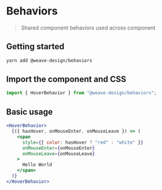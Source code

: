 # Behaviors

> Shared component behaviors used across component

## Getting started

```bash
yarn add @weave-design/behaviors
```

## Import the component and CSS

```js
import { HoverBehavior } from "@weave-design/behaviors";
```

## Basic usage

```jsx
<HoverBehavior>
  {({ hasHover, onMouseEnter, onMouseLeave }) => (
    <span
      style={{ color: hasHover ? "red" : "white" }}
      onMouseEnter={onMouseEnter}
      onMouseLeave={onMouseLeave}
    >
      Hello World
    </span>
  )}
</HoverBehavior>
```
